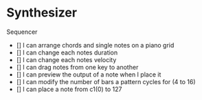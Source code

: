 # Synthesizer

Sequencer
- [] I can arrange chords and single notes on a piano grid
- [] I can change each notes duration
- [] I can change each notes velocity
- [] I can drag notes from one key to another
- [] I can preview the output of a note when I place it
- [] I can modify the number of bars a pattern cycles for (4 to 16)
- [] I can place a note from c1(0) to 127
